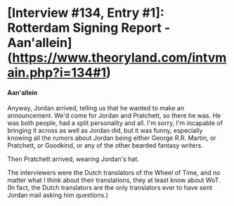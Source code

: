 # [Interview #134, Entry #1]: Rotterdam Signing Report - Aan'allein](https://www.theoryland.com/intvmain.php?i=134#1)

#### Aan'allein

Anyway, Jordan arrived, telling us that he wanted to make an announcement. We'd come for Jordan and Pratchett, so there he was. He was both people, had a split personality and all. I'm sorry, I'm incapable of bringing it across as well as Jordan did, but it was funny, especially knowing all the rumors about Jordan being either George R.R. Martin, or Pratchett, or Goodkind, or any of the other bearded fantasy writers.

Then Pratchett arrived, wearing Jordan's hat.

The interviewers were the Dutch translators of the Wheel of Time, and no matter what I think about their translations, they at least know about WoT. (In fact, the Dutch translators are the only translators ever to have sent Jordan mail asking him questions.)

